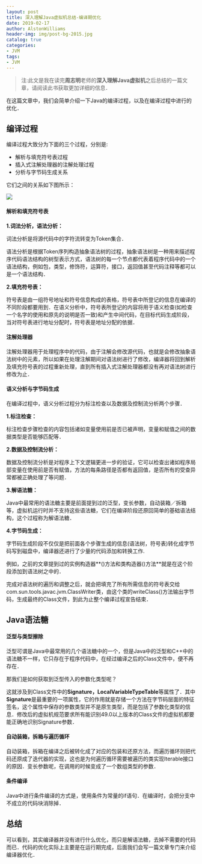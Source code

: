 ```yaml
---
layout: post
title: 深入理解Java虚拟机总结-编译期优化
date: 2019-02-17
author: AlstonWilliams
header-img: img/post-bg-2015.jpg
catalog: true
categories:
- JVM
tags:
- JVM
---
```

> 注:此文是我在读完**周志明**老师的**深入理解Java虚拟机**之后总结的一篇文章，请阅读此书获取更加详细的信息．

在这篇文章中，我们会简单介绍一下Java的编译过程，以及在编译过程中进行的优化．

## 编译过程

编译过程大致分为下面的三个过程，分别是:

- 解析与填充符号表过程
- 插入式注解处理器的注解处理过程
- 分析与字节码生成关系

它们之间的关系如下图所示：

![](http://upload-images.jianshu.io/upload_images/4108852-f4a9022b9659d089.jpg?imageMogr2/auto-orient/strip%7CimageView2/2/w/1240)

#### 解析和填充符号表

**1.词法分析，语法分析：**

词法分析是将源代码中的字符流转变为Token集合．

语法分析是根据Token序列构造抽象语法树的过程，抽象语法树是一种用来描述程序代码语法结构的树型表示方式，语法树的每一个节点都代表着程序代码中的一个语法结构，例如包，类型，修饰符，运算符，接口，返回值甚至代码注释等都可以是一个语法结构．

**2.填充符号表：**

符号表是由一组符号地址和符号信息构成的表格，符号表中所登记的信息在编译的不同阶段都要用到．在语义分析中，符号表所登记的内容将用于语义检查(如检查一个名字的使用和原先的说明是否一致)和产生中间代码，在目标代码生成阶段，当对符号表进行地址分配时，符号表是地址分配的依据．

#### 注解处理器

注解处理器用于处理程序中的代码，由于注解会修改源代码，也就是会修改抽象语法树中的元素，所以如果在处理注解期间对语法树进行了修改，编译器将回到解析及填充符号表的过程重新处理，直到所有插入式注解处理器都没有再对语法树进行修改为止．

#### 语义分析与字节码生成

在编译过程中，语义分析过程分为标注检查以及数据及控制流分析两个步骤．

**1.标注检查：**

标注检查步骤检查的内容包括诸如变量使用前是否已被声明，变量和赋值之间的数据类型是否能够匹配等．

**2.数据及控制流分析：**

数据及控制流分析是对程序上下文逻辑更进一步的验证，它可以检查出诸如程序局部变量在使用前是否有赋值，方法的每条路径是否都有返回值，是否所有的受查异常都被正确处理了等问题．

**3.解语法糖：**

Java中最常用的语法糖主要是前面提到过的泛型，变长参数，自动装箱／拆箱等，虚拟机运行时并不支持这些语法糖，它们在编译阶段还原回简单的基础语法结构，这个过程称为解语法糖．

**4.字节码生成：**

字节码生成阶段不仅仅是把前面各个步骤生成的信息(语法树，符号表)转化成字节码写到磁盘中，编译器还进行了少量的代码添加和转换工作.

例如，之前的文章提到过的实例构造器**<init>()方法和类构造器<clinit>()方法**就是在这个阶段添加到语法树之中的．

完成对语法树的遍历和调整之后，就会把填充了所有所需信息的符号表交给com.sun.tools.javac.jvm.ClassWriter类，由这个类的writeClass()方法输出字节码，生成最终的Class文件，到此为止整个编译过程宣告结束．

## Java语法糖

#### 泛型与类型擦除

泛型可谓是Java中最常用的几个语法糖中的一个，但是Java中的泛型和C++中的语法糖不一样，它只存在于程序代码中，在经过编译之后的Class文件中，便不再存在．

那我们是如何获取到泛型传入的参数化类型呢？

这就涉及到Class文件中的**Signature，LocalVariableTypeTable**等属性了．其中**Signature**是最重要的一项属性，它的作用就是存储一个方法在字节码层面的特征签名，这个属性中保存的参数类型并不是原生类型，而是包括了参数化类型的信息．修改后的虚拟机规范要求所有能识别49.0以上版本的Class文件的虚拟机都要能正确地识别Signature参数．

#### 自动装箱，拆箱与遍历循环

自动装箱，拆箱在编译之后被转化成了对应的包装和还原方法，而遍历循环则把代码还原成了迭代器的实现，这也是为何遍历循环需要被遍历的类实现Iterable接口的原因．变长参数呢，在调用的时候变成了一个数组类型的参数．

#### 条件编译

Java中进行条件编译的方式是，使用条件为常量的if语句．在编译时，会把分支中不成立的代码块消除掉．

## 总结

可以看到，其实编译器并没有进行什么优化，而只是解语法糖，去掉不需要的代码而已．代码的优化实际上主要是在运行期完成，后面我们会写一篇文章专门来介绍编译器优化．
